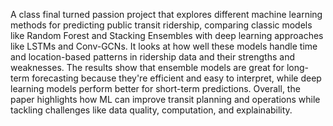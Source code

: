 A class final turned passion project that explores different machine learning methods for predicting public transit ridership, comparing classic models like Random Forest and Stacking Ensembles with deep learning approaches like LSTMs and Conv-GCNs. It looks at how well these models handle time and location-based patterns in ridership data and their strengths and weaknesses. The results show that ensemble models are great for long-term forecasting because they're efficient and easy to interpret, while deep learning models perform better for short-term predictions. Overall, the paper highlights how ML can improve transit planning and operations while tackling challenges like data quality, computation, and explainability.

